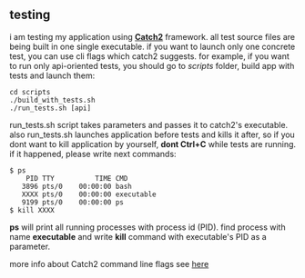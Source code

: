 ## testing
i am testing my application using **[Catch2](https://github.com/catchorg/Catch2)** framework. all test source files are being built in one single executable. if you want to launch only one concrete test, you can use cli flags which catch2 suggests. for example, if you want to run only api-oriented tests, you should go to *scripts* folder, build app with tests and launch them:
```
cd scripts
./build_with_tests.sh
./run_tests.sh [api]
```
run_tests.sh script takes parameters and passes it to catch2's executable. also run_tests.sh launches application before tests and kills it after, so if you dont want to kill application by yourself, **dont Ctrl+C** while tests are running. 
if it happened, please write next commands:
```
$ ps
    PID TTY          TIME CMD
   3896 pts/0    00:00:00 bash
   XXXX pts/0    00:00:00 executable
   9199 pts/0    00:00:00 ps
$ kill XXXX
```
**ps** will print all running processes with process id (PID). find process with name **executable** and write **kill** command with executable's PID as a parameter.

more info about Catch2 command line flags see [here](https://github.com/catchorg/Catch2/blob/devel/docs/command-line.md)